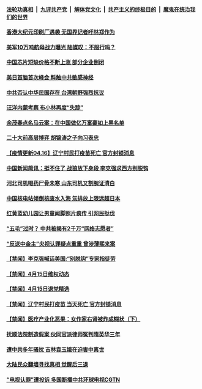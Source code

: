 

####  [法轮功真相](../../../../basic/blob/master/README.md?t=04161731) &nbsp;|&nbsp; [九评共产党](../../../../9ping.md/blob/master/README.md?t=04161731) &nbsp;|&nbsp; [解体党文化](../../../../jtdwh.md/blob/master/README.md?t=04161731)  &nbsp;|&nbsp; [共产主义的终极目的](../../../../gczydzjmd.md/blob/master/README.md?t=04161731) &nbsp;|&nbsp; [魔鬼在统治我们的世界](../../../../mgztzwmdsj.md/blob/master/README.md?t=04161731) 

#### [香港大纪元印刷厂遇袭 无国界记者吁林郑作为](../pages/prog204/a103097427.md?t=04161731) 

#### [美军10万吨航母战力曝光 陆媒叹：不服行吗？](../pages/prog204/a103097391.md?t=04161731) 


#### [中国芯片短缺价格不断上涨  部分企业倒闭](../pages/prog204/a103097366.md?t=04161731) 


#### [美日首脑首次峰会 料触中共敏感神经](../pages/prog204/a103097320.md?t=04161731) 

#### [中共否认中华民国存在 台湾朝野强烈抗议](../pages/prog204/a103097271.md?t=04161731) 

#### [汪洋内蒙考察 布小林再度“失踪”](../pages/prog204/a103097267.md?t=04161731) 

#### [余茂春点名马云案：在中国做亿万富豪如上黑名单](../pages/prog204/a103097200.md?t=04161731) 

#### [二十大前高层博弈 胡锦涛之子向习表忠](../pages/prog204/a103097224.md?t=04161731) 


#### [【疫情更新04.16】辽宁村民打疫苗死亡 官方封锁消息](../pages/prog204/a103093288.md?t=04161731) 

#### [中国新闻简讯：挺不住了 战狼放下身段 李克强求西方别脱钩](../pages/prog204/a103097116.md?t=04161731) 

#### [河北司机喝药尸骨未寒 山东司机又割腕证清白](../pages/prog204/a103097044.md?t=04161731) 

#### [中国核电站倾倒核废水入海 氚排放上限远超日本](../pages/prog204/a103096994.md?t=04161731) 



#### [红黄蓝幼儿园让男童闻脚照片疯传 引网民挞伐](../pages/prog204/a103095396.md?t=04161731) 

#### [“五毛”过时？ 中共被揭有2千万“网络志愿者”](../pages/prog204/a103096903.md?t=04161731) 


#### [“反送中金主”央视认罪疑点重重 曾涉薄熙来案](../pages/prog204/a103096837.md?t=04161731) 

#### [【禁闻】李克强喊话美国:“别脱钩”专家指徒劳](../pages/prog204/a103096840.md?t=04161731) 

#### [【禁闻】4月15日维权动态](../pages/prog204/a103096834.md?t=04161731) 

#### [【禁闻】4月15日退党精选](../pages/prog204/a103096826.md?t=04161731) 

#### [【禁闻】辽宁村民打疫苗 当天死亡 官方封锁消息](../pages/prog204/a103096824.md?t=04161731) 

#### [【禁闻】医疗产业化恶果：女作家右肾被炸成糊状（下）](../pages/prog204/a103096817.md?t=04161731) 

#### [抚顺法院制造假案 伙同官派律师冤判隋英华三年](../pages/prog204/a103096579.md?t=04161731) 

#### [遭中共多年骚扰 吉林袁玉娥在迫害中离世](../pages/prog204/a103096598.md?t=04161731) 

#### [大陆民众翻墙寻找真相 觉醒后三退](../pages/prog204/a103096788.md?t=04161731) 

#### [“电视认罪”遭投诉 多国断播中共环球电视CGTN](../pages/prog204/a103096692.md?t=04161731) 

